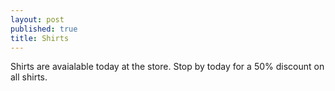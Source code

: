 ```yaml
---
layout: post
published: true
title: Shirts
---
```



Shirts are avaialable today at the store. Stop by today for a 50% discount on all shirts.